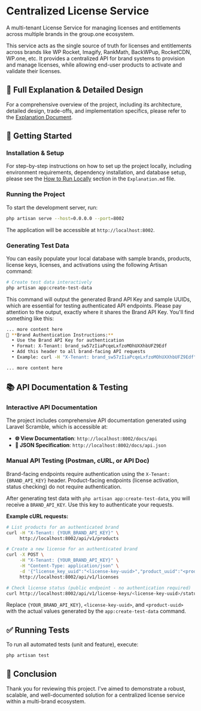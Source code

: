 # Centralized License Service

A multi-tenant License Service for managing licenses and entitlements across multiple brands in the group.one ecosystem.

This service acts as the single source of truth for licenses and entitlements across brands like WP Rocket, Imagify, RankMath, BackWPup, RocketCDN, WP.one, etc. It provides a centralized API for brand systems to provision and manage licenses, while allowing end-user products to activate and validate their licenses.

## 📖 Full Explanation & Detailed Design

For a comprehensive overview of the project, including its architecture, detailed design, trade-offs, and implementation specifics, please refer to the [Explanation Document](Explanation.md).

## 🚀 Getting Started

### Installation & Setup

For step-by-step instructions on how to set up the project locally, including environment requirements, dependency installation, and database setup, please see the [How to Run Locally](Explanation.md#prerequisites) section in the `Explanation.md` file.

### Running the Project

To start the development server, run:

```bash
php artisan serve --host=0.0.0.0 --port=8002
```

The application will be accessible at `http://localhost:8002`.

### Generating Test Data

You can easily populate your local database with sample brands, products, license keys, licenses, and activations using the following Artisan command:

```bash
# Create test data interactively
php artisan app:create-test-data
```

This command will output the generated Brand API Key and sample UUIDs, which are essential for testing authenticated API endpoints.
Please pay attention to the output, exactly where it shares the Brand API Key. You'll find something like this:

```bash
... more content here
🔑 **Brand Authentication Instructions:**
  • Use the Brand API Key for authentication
  • Format: X-Tenant: brand_sw57zIiaPcqeLxfzoMOhUXXhbUFZ9Edf
  • Add this header to all brand-facing API requests
  • Example: curl -H "X-Tenant: brand_sw57zIiaPcqeLxfzoMOhUXXhbUFZ9Edf" http://localhost:8002/api/v1/products

... more content here
```

## 📚 API Documentation & Testing

### Interactive API Documentation

The project includes comprehensive API documentation generated using Laravel Scramble, which is accessible at:

- **🌐 View Documentation**: `http://localhost:8002/docs/api`
- **📄 JSON Specification**: `http://localhost:8002/docs/api.json`

### Manual API Testing (Postman, cURL, or API Doc)

Brand-facing endpoints require authentication using the `X-Tenant: {BRAND_API_KEY}` header. Product-facing endpoints (license activation, status checking) do not require authentication.

After generating test data with `php artisan app:create-test-data`, you will receive a `BRAND_API_KEY`. Use this key to authenticate your requests.

**Example cURL requests:**

```bash
# List products for an authenticated brand
curl -H "X-Tenant: {YOUR_BRAND_API_KEY}" \
     http://localhost:8002/api/v1/products

# Create a new license for an authenticated brand
curl -X POST \
     -H "X-Tenant: {YOUR_BRAND_API_KEY}" \
     -H "Content-Type: application/json" \
     -d '{"license_key_uuid":"<license-key-uuid>","product_uuid":"<product-uuid>"}' \
     http://localhost:8002/api/v1/licenses

# Check license status (public endpoint - no authentication required)
curl http://localhost:8002/api/v1/license-keys/<license-key-uuid>/status
```
Replace `{YOUR_BRAND_API_KEY}`, `<license-key-uuid>`, and `<product-uuid>` with the actual values generated by the `app:create-test-data` command.

## ✅ Running Tests

To run all automated tests (unit and feature), execute:

```bash
php artisan test
```

## 🙏 Conclusion

Thank you for reviewing this project. I've aimed to demonstrate a robust, scalable, and well-documented solution for a centralized license service within a multi-brand ecosystem.
